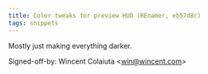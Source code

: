 ```yaml
---
title: Color tweaks for preview HUD (REnamer, eb57d8c)
tags: snippets
---
```


Mostly just making everything darker.

Signed-off-by: Wincent Colaiuta &lt;win@wincent.com&gt;
